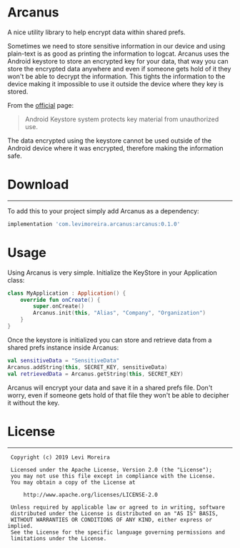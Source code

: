 # Arcanus
A nice utility library to help encrypt data within shared prefs.

Sometimes we need to store sensitive information in our device and using plain-text is as good as printing the information to logcat. Arcanus uses the Android keystore to store an encrypted key for your data, that way you can store the encrypted data anywhere and even if someone gets hold of it they won't be able to decrypt the information. This tights the information to the device making it impossible to use it outside the device where they key is stored. 

From the [official](https://developer.android.com/training/articles/keystore) page:

> Android Keystore system protects key material from unauthorized use.

The data encrypted using the keystore cannot be used outside of the Android device where it was encrypted, therefore making the information safe. 

# Download

----------

To add this to your project simply add Arcanus as a dependency:

```gradle
implementation 'com.levimoreira.arcanus:arcanus:0.1.0'
````

# Usage

Using Arcanus is very simple. Initialize the KeyStore in your Application class:

```kotlin
class MyApplication : Application() {
    override fun onCreate() {
        super.onCreate()
        Arcanus.init(this, "Alias", "Company", "Organization")
    }
}
```

Once the keystore is initialized you can store and retrieve data from a shared prefs instance inside Arcanus:

```kotlin
val sensitiveData = "SensitiveData"
Arcanus.addString(this, SECRET_KEY, sensitiveData)
val retrievedData = Arcanus.getString(this, SECRET_KEY)
```
 
 Arcanus will encrypt your data and save it in a shared prefs file. 
 Don't worry, even if someone gets hold of that file they won't be able to decipher it without the key.
 
 # License
 
 -------
 
     Copyright (c) 2019 Levi Moreira
 
     Licensed under the Apache License, Version 2.0 (the "License");
     you may not use this file except in compliance with the License.
     You may obtain a copy of the License at

         http://www.apache.org/licenses/LICENSE-2.0

     Unless required by applicable law or agreed to in writing, software
     distributed under the License is distributed on an "AS IS" BASIS,
     WITHOUT WARRANTIES OR CONDITIONS OF ANY KIND, either express or implied.
     See the License for the specific language governing permissions and
     limitations under the License.
 